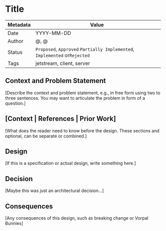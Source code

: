# Title

|Metadata|Value|
|--------|-----|
|Date    |YYYY-MM-DD|
|Author  |@<github user>, @<github user>|
|Status  |`Proposed`, `Approved` `Partially Implemented`, `Implemented` or`Rejected`|
|Tags    |jetstream, client, server|

## Context and Problem Statement

[Describe the context and problem statement, e.g., in free form using two to three sentences. You may want to articulate the problem in form of a question.]

## [Context | References | Prior Work]

[What does the reader need to know before the design. These sections and optional, can be separate or combined.]

## Design

[If this is a specification or actual design, write something here.]

## Decision

[Maybe this was just an architectural decision...]

## Consequences

[Any consequences of this design, such as breaking change or Vorpal Bunnies]
